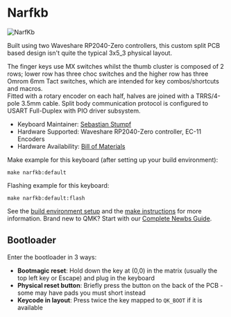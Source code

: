 # Narfkb

![NarfKb](https://i.imgur.com/mS8wlpZ.jpg)

Built using two Waveshare RP2040-Zero controllers, this custom split PCB based design isn't quite the typical 3x5_3 physical layout.

The finger keys use MX switches whilst the thumb cluster is composed of 2 rows; lower row has three choc switches and the higher row has three Omrom 6mm Tact switches, which are intended for key combos/shortcuts and macros.  
Fitted with a rotary encoder on each half, halves are joined with a TRRS/4-pole 3.5mm cable. Split body communication protocol is configured to USART Full-Duplex with PIO driver subsystem.

* Keyboard Maintainer: [Sebastian Stumpf](https://github.com/sebastian-stumpf)
* Hardware Supported: Waveshare RP2040-Zero controller, EC-11 Encoders
* Hardware Availability: [Bill of Materials](https://github.com/sebastian-stumpf/narfkb)

Make example for this keyboard (after setting up your build environment):

    make narfkb:default

Flashing example for this keyboard:

    make narfkb:default:flash

See the [build environment setup](https://docs.qmk.fm/#/getting_started_build_tools) and the [make instructions](https://docs.qmk.fm/#/getting_started_make_guide) for more information. Brand new to QMK? Start with our [Complete Newbs Guide](https://docs.qmk.fm/#/newbs).

## Bootloader

Enter the bootloader in 3 ways:

* **Bootmagic reset**: Hold down the key at (0,0) in the matrix (usually the top left key or Escape) and plug in the keyboard
* **Physical reset button**: Briefly press the button on the back of the PCB - some may have pads you must short instead
* **Keycode in layout**: Press twice the key mapped to `QK_BOOT` if it is available 
